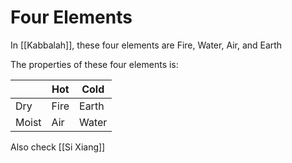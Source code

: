 # Four Elements
In [[Kabbalah]], these four elements are Fire, Water, Air, and Earth

The properties of these four elements is:

|       | Hot  | Cold  |
| ----- | ---- | ----- |
| Dry   | Fire | Earth |
| Moist | Air  | Water |

Also check [[Si Xiang]]